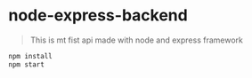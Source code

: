 # node-express-backend  
> This is mt fist api made with node and express framework

```bash
npm install
npm start
```